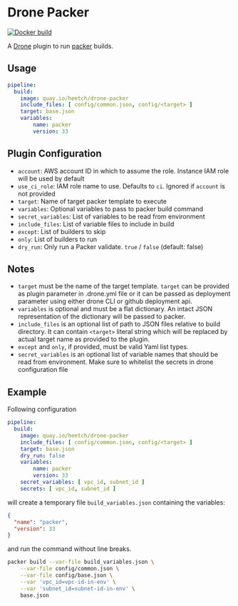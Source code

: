 # Drone Packer

[![Docker build](https://quay.io/repository/heetch/drone-packer/status "Docker Repository on Quay")](https://quay.io/repository/heetch/drone-packer)

A [Drone][] plugin to run [packer][] builds.

## Usage

``` yaml
pipeline:
  build:
    image: quay.io/heetch/drone-packer
    include_files: [ config/common.json, config/<target> ]
    target: base.json
    variables:
        name: packer
        version: 33
```

## Plugin Configuration

 - `account`: AWS account ID in which to assume the role. Instance IAM role will be used by default
 - `use_ci_role`: IAM role name to use. Defaults to `ci`. Ignored if `account` is not provided
 - `target`: Name of target packer template to execute
 - `variables`: Optional variables to pass to packer build command
 - `secret_variables`: List of variables to be read from environment
 - `include_files`: List of variable files to include in build
 - `except`: List of builders to skip
 - `only`: List of builders to run
 - `dry_run`: Only run a Packer validate. `true` / `false` (default: false)

## Notes

 - `target` must be the name of the target template. `target` can be provided as plugin parameter
   in .drone.yml file or it can be passed as deployment parameter using either drone CLI or
   github deployment api.
 - `variables` is optional and must be a flat dictionary. An intact JSON representation of the dictionary
   will be passed to packer.
 - `include_files` is an optional list of path to JSON files relative to build directory. It can contain
   `<target>` literal string which will be replaced by actual target name as provided to the plugin.
 - `except` and `only`, if provided, must be valid Yaml list types.
 - `secret_variables` is an optional list of variable names that should be read from environment.
    Make sure to whitelist the secrets in drone configuration file

## Example

Following configuration

``` yaml
pipeline:
  build:
    image: quay.io/heetch/drone-packer
    include_files: [ config/common.json, config/<target> ]
    target: base.json
    dry_run: false
    variables:
        name: packer
        version: 33
    secret_variables: [ vpc_id, subnet_id ]
    secrets: [ vpc_id, subnet_id ]
```

will create a temporary file `build_variables.json` containing the variables:

``` json
{
  "name": "packer",
  "version": 33
}
```

and run the command without line breaks.

``` sh
packer build --var-file build_variables.json \
    --var-file config/common.json \
    --var-file config/base.json \
    --var 'vpc_id=vpc-id-in-env' \
    --var 'subnet_id=subnet-id-in-env' \
    base.json
```

[packer]: https://packer.io
[Drone]: https://docs.drone.io
